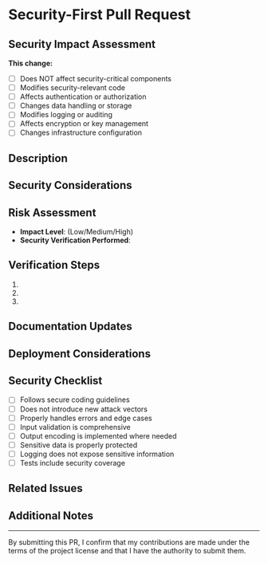 # Security-First Pull Request

## Security Impact Assessment

**This change:**
- [ ] Does NOT affect security-critical components
- [ ] Modifies security-relevant code
- [ ] Affects authentication or authorization
- [ ] Changes data handling or storage
- [ ] Modifies logging or auditing
- [ ] Affects encryption or key management
- [ ] Changes infrastructure configuration

## Description
<!-- Provide a comprehensive description of your changes -->

## Security Considerations
<!-- Detail the security implications of this change -->

## Risk Assessment
- **Impact Level**: (Low/Medium/High)
- **Security Verification Performed**: 
<!-- Describe the testing you've done to verify security -->

## Verification Steps
<!-- List steps reviewers should take to verify your changes are secure -->
1. 
2. 
3. 

## Documentation Updates
<!-- List any documentation you've updated for this change -->

## Deployment Considerations
<!-- Any specific considerations for deploying this change -->

## Security Checklist
- [ ] Follows secure coding guidelines
- [ ] Does not introduce new attack vectors
- [ ] Properly handles errors and edge cases
- [ ] Input validation is comprehensive
- [ ] Output encoding is implemented where needed
- [ ] Sensitive data is properly protected
- [ ] Logging does not expose sensitive information
- [ ] Tests include security coverage

## Related Issues
<!-- Link to any related issues this PR addresses -->

## Additional Notes
<!-- Any additional information reviewers should know -->

---

By submitting this PR, I confirm that my contributions are made under the terms of the project license and that I have the authority to submit them.